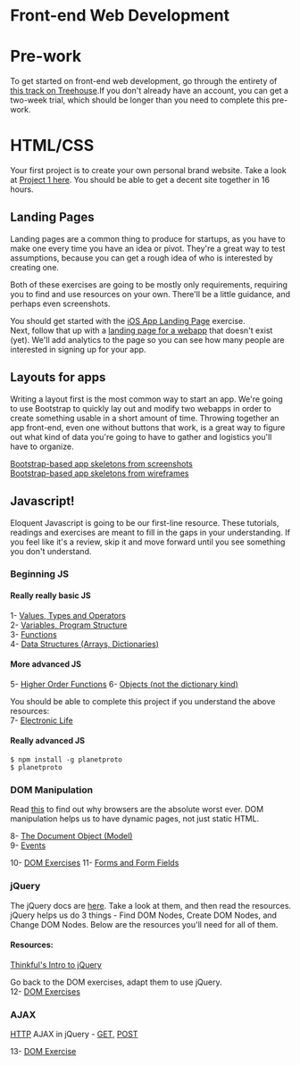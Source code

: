 # Front-end Web Development  

# Pre-work  
To get started on front-end web development, go through the entirety of [this track on Treehouse](http://teamtreehouse.com/tracks/front-end-web-development).If you don't already have an account, you can get a two-week trial, which should be longer than you need to complete this pre-work.  

# HTML/CSS
Your first project is to create your own personal brand website. Take a look at [Project 1 here](layout_exercise.md). You should be able to get a decent site together in 16 hours.

## Landing Pages
Landing pages are a common thing to produce for startups, as you have to make one every time you have an idea or pivot. They're a great way to test assumptions, because you can get a rough idea of who is interested by creating one.  

Both of these exercises are going to be mostly only requirements, requiring you to find and use resources on your own. There'll be a little guidance, and perhaps even screenshots.  

You should get started with the [iOS App Landing Page](ios_landing_page.md) exercise.  
Next, follow that up with a [landing page for a webapp](webapp_landing_page.md) that doesn't exist (yet). We'll add analytics to the page so you can see how many people are interested in signing up for your app.  

## Layouts for apps
Writing a layout first is the most common way to start an app. We're going to use Bootstrap to quickly lay out and modify two webapps in order to create something usable in a short amount of time. Throwing together an app front-end, even one without buttons that work, is a great way to figure out what kind of data you're going to have to gather and logistics you'll have to organize.  

[Bootstrap-based app skeletons from screenshots](too_much_not_enough.md)  
[Bootstrap-based app skeletons from wireframes](block_bazaar.md)  



## Javascript!
Eloquent Javascript is going to be our first-line resource. These tutorials, readings and exercises are meant to fill in the gaps in your understanding. If you feel like it's a review, skip it and move forward until you see something you don't understand. 


### Beginning JS
#### Really really basic JS  
1- [Values, Types and Operators](http://eloquentjavascript.net/01_values.html)  
2- [Variables, Program Structure](http://eloquentjavascript.net/02_program_structure.html)  
3- [Functions](http://eloquentjavascript.net/03_functions.html)  
4- [Data Structures (Arrays, Dictionaries)](http://eloquentjavascript.net/04_data.html)  

#### More advanced JS
5- [Higher Order Functions](http://eloquentjavascript.net/05_higher_order.html)
6- [Objects (not the dictionary kind)](http://eloquentjavascript.net/06_object.html)

You should be able to complete this project if you understand the above resources:  
7- [Electronic Life](http://eloquentjavascript.net/07_elife.html)  

#### Really advanced JS
```shell
$ npm install -g planetproto
$ planetproto
```

### DOM Manipulation
Read [this](http://eloquentjavascript.net/12_browser.html) to find out why browsers are the absolute worst ever. DOM manipulation helps us to have dynamic pages, not just static HTML. 

8- [The Document Object (Model)](http://eloquentjavascript.net/13_dom.html)  
9- [Events](http://eloquentjavascript.net/14_event.html)  

10- [DOM Exercises](/dom_exercise.md)
11- [Forms and Form Fields](http://eloquentjavascript.net/18_forms.html)

### jQuery
The jQuery docs are [here](http://api.jquery.com/). Take a look at them, and then read the resources. jQuery helps us do 3 things - Find DOM Nodes, Create DOM Nodes, and Change DOM Nodes. Below are the resources you'll need for all of them.  
#### Resources:
[Thinkful's Intro to jQuery](http://www.thinkful.com/learn/intro-to-jquery)

Go back to the DOM exercises, adapt them to use jQuery.  
12- [DOM Exercises](/dom_exercise.md)  



### AJAX
[HTTP](http://eloquentjavascript.net/17_http.html)
AJAX in jQuery - [GET](http://api.jquery.com/jQuery.get/), [POST](http://api.jquery.com/jQuery.post/)

13- [DOM Exercise](/dom_exercise.md)

